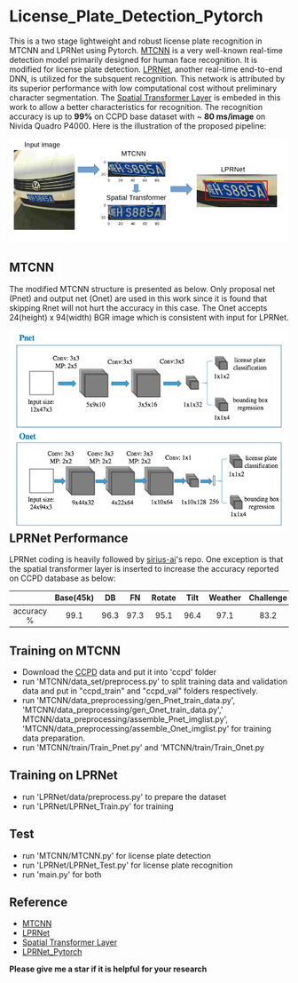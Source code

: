 # License_Plate_Detection_Pytorch

This is a two stage lightweight and robust license plate recognition in MTCNN and LPRNet using
Pytorch. [MTCNN](https://arxiv.org/abs/1604.02878v1) is a very well-known real-time detection model primarily designed
for human face recognition. It is modified for license plate detection. [LPRNet](https://arxiv.org/abs/1806.10447),
another real-time end-to-end DNN, is utilized for the subsquent recognition. This network is attributed by its superior
performance with low computational cost without preliminary character segmentation.
The [Spatial Transformer Layer](https://arxiv.org/abs/1506.02025) is embeded in this work to allow a better
characteristics for recognition. The recognition accuracy is up to **99%** on CCPD base dataset with ~ **80 ms/image**
on Nivida Quadro P4000. Here is the illustration of the proposed pipeline:

<img src="test/pipeline.png"  width="800">

## MTCNN

The modified MTCNN structure is presented as below. Only proposal net (Pnet) and output net (Onet) are used in this work
since it is found that skipping Rnet will not hurt the accuracy in this case. The Onet accepts 24(height) x 94(width)
BGR image which is consistent with input for LPRNet.

<img src="test/MTCNN.png"  width="600" style="float: left;">

## LPRNet Performance

LPRNet coding is heavily followed by [sirius-ai](https://github.com/sirius-ai/LPRNet_Pytorch)'s repo. One exception is
that the spatial transformer layer is inserted to increase the accuracy reported on CCPD database as below:

|            | Base(45k) |  DB  |  FN  | Rotate | Tilt | Weather | Challenge |
|:----------:|:---------:|:----:|:----:|:------:|:----:|:-------:|:---------:|
| accuracy % |   99.1    | 96.3 | 97.3 |  95.1  | 96.4 |  97.1   |   83.2    |

## Training on MTCNN

* Download the [CCPD](https://github.com/detectRecog/CCPD) data and put it into 'ccpd' folder
* run 'MTCNN/data_set/preprocess.py' to split training data and validation data and put in "ccpd_train" and "ccpd_val"
  folders respectively.
* run 'MTCNN/data_preprocessing/gen_Pnet_train_data.py', 'MTCNN/data_preprocessing/gen_Onet_train_data.py','
  MTCNN/data_preprocessing/assemble_Pnet_imglist.py', 'MTCNN/data_preprocessing/assemble_Onet_imglist.py' for training
  data preparation.
* run 'MTCNN/train/Train_Pnet.py' and 'MTCNN/train/Train_Onet.py

## Training on LPRNet

* run 'LPRNet/data/preprocess.py' to prepare the dataset
* run 'LPRNet/LPRNet_Train.py' for training

## Test

* run 'MTCNN/MTCNN.py' for license plate detection
* run 'LPRNet/LPRNet_Test.py' for license plate recognition
* run 'main.py' for both

## Reference

* [MTCNN](https://arxiv.org/abs/1604.02878v1)
* [LPRNet](https://arxiv.org/abs/1806.10447)
* [Spatial Transformer Layer](https://arxiv.org/abs/1506.02025)
* [LPRNet_Pytorch](https://github.com/sirius-ai/LPRNet_Pytorch)

**Please give me a star if it is helpful for your research**
